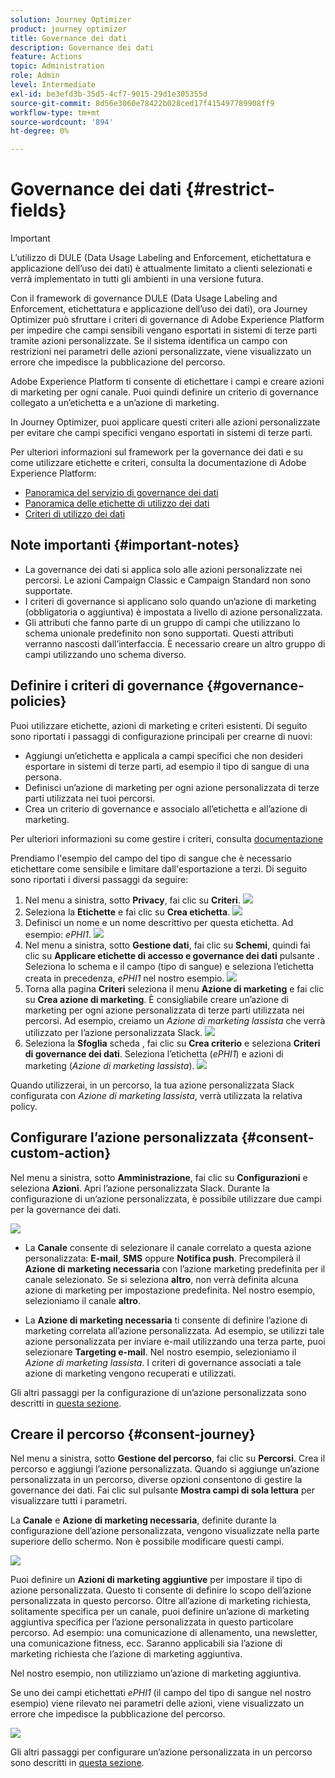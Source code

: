 ```yaml
---
solution: Journey Optimizer
product: journey optimizer
title: Governance dei dati
description: Governance dei dati
feature: Actions
topic: Administration
role: Admin
level: Intermediate
exl-id: be3efd3b-35d5-4cf7-9015-29d1e305355d
source-git-commit: 8d56e3060e78422b028ced17f415497789908ff9
workflow-type: tm+mt
source-wordcount: '894'
ht-degree: 0%

---
```


# Governance dei dati {#restrict-fields}


>[!IMPORTANT]
>
>L’utilizzo di DULE (Data Usage Labeling and Enforcement, etichettatura e applicazione dell’uso dei dati) è attualmente limitato a clienti selezionati e verrà implementato in tutti gli ambienti in una versione futura.

Con il framework di governance DULE (Data Usage Labeling and Enforcement, etichettatura e applicazione dell’uso dei dati), ora Journey Optimizer può sfruttare i criteri di governance di Adobe Experience Platform per impedire che campi sensibili vengano esportati in sistemi di terze parti tramite azioni personalizzate. Se il sistema identifica un campo con restrizioni nei parametri delle azioni personalizzate, viene visualizzato un errore che impedisce la pubblicazione del percorso.

Adobe Experience Platform ti consente di etichettare i campi e creare azioni di marketing per ogni canale. Puoi quindi definire un criterio di governance collegato a un’etichetta e a un’azione di marketing.

In Journey Optimizer, puoi applicare questi criteri alle azioni personalizzate per evitare che campi specifici vengano esportati in sistemi di terze parti.

Per ulteriori informazioni sul framework per la governance dei dati e su come utilizzare etichette e criteri, consulta la documentazione di Adobe Experience Platform:

* [Panoramica del servizio di governance dei dati](https://experienceleague.adobe.com/docs/experience-platform/data-governance/home.html)
* [Panoramica delle etichette di utilizzo dei dati](https://experienceleague.adobe.com/docs/experience-platform/data-governance/labels/overview.html?lang=en)
* [Criteri di utilizzo dei dati](https://experienceleague.adobe.com/docs/experience-platform/data-governance/policies/overview.html)

## Note importanti {#important-notes}

* La governance dei dati si applica solo alle azioni personalizzate nei percorsi. Le azioni Campaign Classic e Campaign Standard non sono supportate.
* I criteri di governance si applicano solo quando un’azione di marketing (obbligatoria o aggiuntiva) è impostata a livello di azione personalizzata.
* Gli attributi che fanno parte di un gruppo di campi che utilizzano lo schema unionale predefinito non sono supportati. Questi attributi verranno nascosti dall’interfaccia. È necessario creare un altro gruppo di campi utilizzando uno schema diverso.

## Definire i criteri di governance {#governance-policies}

Puoi utilizzare etichette, azioni di marketing e criteri esistenti. Di seguito sono riportati i passaggi di configurazione principali per crearne di nuovi:

* Aggiungi un’etichetta e applicala a campi specifici che non desideri esportare in sistemi di terze parti, ad esempio il tipo di sangue di una persona.
* Definisci un’azione di marketing per ogni azione personalizzata di terze parti utilizzata nei tuoi percorsi.
* Crea un criterio di governance e associalo all’etichetta e all’azione di marketing.

Per ulteriori informazioni su come gestire i criteri, consulta [documentazione](https://experienceleague.adobe.com/docs/experience-platform/data-governance/policies/user-guide.html?lang=en#consent-policy)

Prendiamo l&#39;esempio del campo del tipo di sangue che è necessario etichettare come sensibile e limitare dall&#39;esportazione a terzi. Di seguito sono riportati i diversi passaggi da seguire:

1. Nel menu a sinistra, sotto **Privacy**, fai clic su **Criteri**.
   ![](assets/action-privacy0.png)
1. Seleziona la **Etichette** e fai clic su **Crea etichetta**.
   ![](assets/action-privacy1.png)
1. Definisci un nome e un nome descrittivo per questa etichetta. Ad esempio: _ePHI1_.
   ![](assets/action-privacy2.png)
1. Nel menu a sinistra, sotto **Gestione dati**, fai clic su **Schemi**, quindi fai clic su **Applicare etichette di accesso e governance dei dati** pulsante . Seleziona lo schema e il campo (tipo di sangue) e seleziona l’etichetta creata in precedenza, _ePHI1_ nel nostro esempio.
   ![](assets/action-privacy3.png)
1. Torna alla pagina **Criteri** seleziona il menu **Azione di marketing** e fai clic su **Crea azione di marketing**. È consigliabile creare un’azione di marketing per ogni azione personalizzata di terze parti utilizzata nei percorsi. Ad esempio, creiamo un _Azione di marketing lassista_ che verrà utilizzato per l’azione personalizzata Slack.
   ![](assets/action-privacy4.png)
1. Seleziona la **Sfoglia** scheda , fai clic su **Crea criterio** e seleziona **Criteri di governance dei dati**. Seleziona l’etichetta (_ePHI1_) e azioni di marketing (_Azione di marketing lassista_).
   ![](assets/action-privacy5.png)

Quando utilizzerai, in un percorso, la tua azione personalizzata Slack configurata con _Azione di marketing lassista_, verrà utilizzata la relativa policy.

## Configurare l’azione personalizzata {#consent-custom-action}

Nel menu a sinistra, sotto **Amministrazione**, fai clic su **Configurazioni** e seleziona **Azioni**. Apri l’azione personalizzata Slack. Durante la configurazione di un’azione personalizzata, è possibile utilizzare due campi per la governance dei dati.

![](assets/action-privacy6.png)

* La **Canale** consente di selezionare il canale correlato a questa azione personalizzata: **E-mail**, **SMS** oppure **Notifica push**. Precompilerà il **Azione di marketing necessaria** con l’azione marketing predefinita per il canale selezionato. Se si seleziona **altro**, non verrà definita alcuna azione di marketing per impostazione predefinita. Nel nostro esempio, selezioniamo il canale **altro**.

* La **Azione di marketing necessaria** ti consente di definire l’azione di marketing correlata all’azione personalizzata. Ad esempio, se utilizzi tale azione personalizzata per inviare e-mail utilizzando una terza parte, puoi selezionare **Targeting e-mail**. Nel nostro esempio, selezioniamo il _Azione di marketing lassista_. I criteri di governance associati a tale azione di marketing vengono recuperati e utilizzati.

Gli altri passaggi per la configurazione di un’azione personalizzata sono descritti in [questa sezione](../action/about-custom-action-configuration.md#consent-management).

## Creare il percorso {#consent-journey}

Nel menu a sinistra, sotto **Gestione del percorso**, fai clic su **Percorsi**. Crea il percorso e aggiungi l’azione personalizzata.  Quando si aggiunge un’azione personalizzata in un percorso, diverse opzioni consentono di gestire la governance dei dati. Fai clic sul pulsante **Mostra campi di sola lettura** per visualizzare tutti i parametri.

La **Canale** e **Azione di marketing necessaria**, definite durante la configurazione dell’azione personalizzata, vengono visualizzate nella parte superiore dello schermo. Non è possibile modificare questi campi.

![](assets/action-privacy7.png)

Puoi definire un **Azioni di marketing aggiuntive** per impostare il tipo di azione personalizzata. Questo ti consente di definire lo scopo dell’azione personalizzata in questo percorso. Oltre all’azione di marketing richiesta, solitamente specifica per un canale, puoi definire un’azione di marketing aggiuntiva specifica per l’azione personalizzata in questo particolare percorso. Ad esempio: una comunicazione di allenamento, una newsletter, una comunicazione fitness, ecc. Saranno applicabili sia l’azione di marketing richiesta che l’azione di marketing aggiuntiva.

Nel nostro esempio, non utilizziamo un’azione di marketing aggiuntiva.

Se uno dei campi etichettati _ePHI1_ (il campo del tipo di sangue nel nostro esempio) viene rilevato nei parametri delle azioni, viene visualizzato un errore che impedisce la pubblicazione del percorso.

![](assets/action-privacy8.png)

Gli altri passaggi per configurare un’azione personalizzata in un percorso sono descritti in [questa sezione](../building-journeys/using-custom-actions.md).
